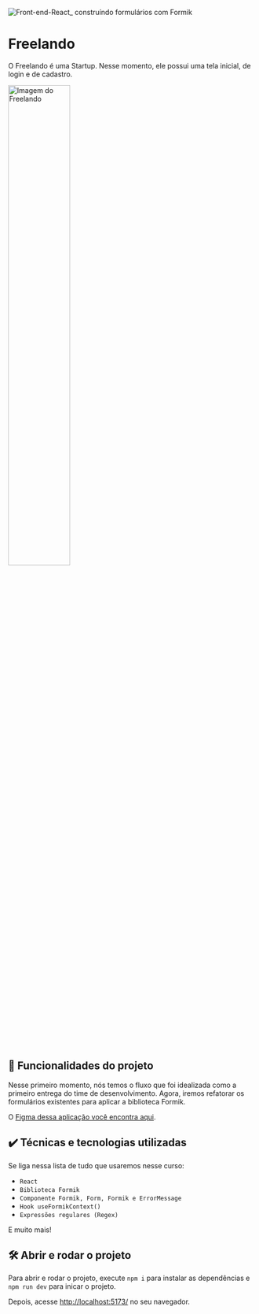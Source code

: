 
![Front-end-React_ construíndo formulários com Formik](https://github.com/MonicaHillman/3650-formik/assets/51282495/ea82840e-35c2-46b4-a92f-5e255713099e)

# Freelando

O Freelando é uma Startup. Nesse momento, ele possui uma tela inicial, de login e de cadastro.

<img src="screencapture.png" alt="Imagem do Freelando" width="50%">


## 🔨 Funcionalidades do projeto

Nesse primeiro momento, nós temos o fluxo que foi idealizada como a primeiro entrega do time de desenvolvimento. Agora, iremos refatorar os formulários existentes para aplicar a biblioteca Formik.

O [Figma dessa aplicação você encontra aqui](https://www.figma.com/file/DGIzbfXEi27oiKzI0nGMIV/Freelando-%7C-WebApp-com-React?node-id=244%3A11524&t=J2NfqHrvVIr0jsgs-0).

## ✔️ Técnicas e tecnologias utilizadas

Se liga nessa lista de tudo que usaremos nesse curso:

- `React`
- `Biblioteca Formik`
- `Componente Formik, Form, Formik e ErrorMessage`
- `Hook useFormikContext()`
- `Expressões regulares (Regex)`

E muito mais!

## 🛠️ Abrir e rodar o projeto

Para abrir e rodar o projeto, execute `npm i` para instalar as dependências e `npm run dev` para inicar o projeto.

Depois, acesse <a href="http://localhost:5173/">http://localhost:5173/</a> no seu navegador.
